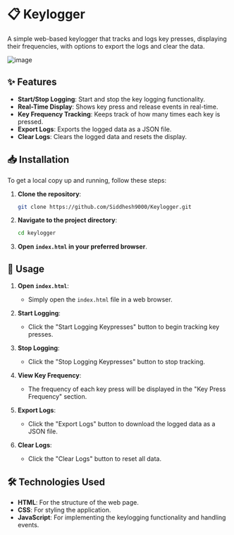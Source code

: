 # 📋 Keylogger

A simple web-based keylogger that tracks and logs key presses, displaying their frequencies, with options to export the logs and clear the data.

![image](https://github.com/Siddhesh9000/Keylogger/assets/98513953/3981866e-fd58-4936-a650-9e2707ee1729)


## ✨ Features
- **Start/Stop Logging**: Start and stop the key logging functionality.
- **Real-Time Display**: Shows key press and release events in real-time.
- **Key Frequency Tracking**: Keeps track of how many times each key is pressed.
- **Export Logs**: Exports the logged data as a JSON file.
- **Clear Logs**: Clears the logged data and resets the display.

## 📥 Installation
To get a local copy up and running, follow these steps:

1. **Clone the repository**:
    ```bash
    git clone https://github.com/Siddhesh9000/Keylogger.git
    ```

2. **Navigate to the project directory**:
    ```bash
    cd keylogger
    ```

3. **Open `index.html` in your preferred browser**.

## 🚀 Usage
1. **Open `index.html`**:
   - Simply open the `index.html` file in a web browser.

2. **Start Logging**:
   - Click the "Start Logging Keypresses" button to begin tracking key presses.

3. **Stop Logging**:
   - Click the "Stop Logging Keypresses" button to stop tracking.

4. **View Key Frequency**:
   - The frequency of each key press will be displayed in the "Key Press Frequency" section.

5. **Export Logs**:
   - Click the "Export Logs" button to download the logged data as a JSON file.

6. **Clear Logs**:
   - Click the "Clear Logs" button to reset all data.

## 🛠 Technologies Used
- **HTML**: For the structure of the web page.
- **CSS**: For styling the application.
- **JavaScript**: For implementing the keylogging functionality and handling events.

